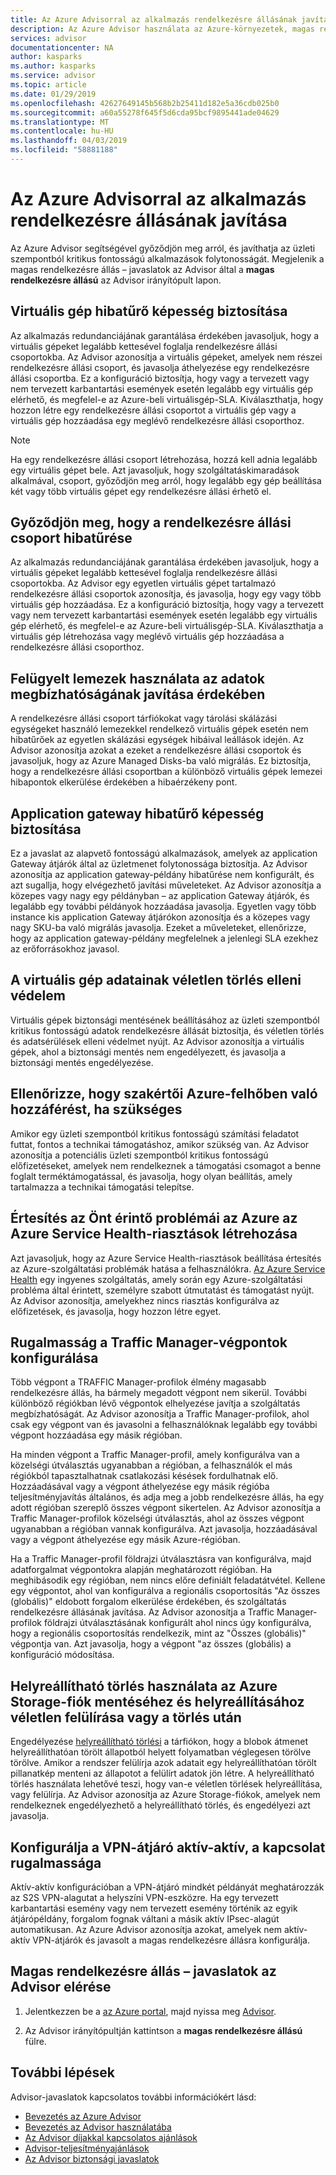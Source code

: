 ```yaml
---
title: Az Azure Advisorral az alkalmazás rendelkezésre állásának javítása |} A Microsoft Docs
description: Az Azure Advisor használata az Azure-környezetek, magas rendelkezésre állás javítása érdekében.
services: advisor
documentationcenter: NA
author: kasparks
ms.author: kasparks
ms.service: advisor
ms.topic: article
ms.date: 01/29/2019
ms.openlocfilehash: 42627649145b568b2b25411d182e5a36cdb025b0
ms.sourcegitcommit: a60a55278f645f5d6cda95bcf9895441ade04629
ms.translationtype: MT
ms.contentlocale: hu-HU
ms.lasthandoff: 04/03/2019
ms.locfileid: "58881188"
---
```

# <a name="improve-availability-of-your-application-with-azure-advisor"></a>Az Azure Advisorral az alkalmazás rendelkezésre állásának javítása

Az Azure Advisor segítségével győződjön meg arról, és javíthatja az üzleti szempontból kritikus fontosságú alkalmazások folytonosságát. Megjelenik a magas rendelkezésre állás – javaslatok az Advisor által a **magas rendelkezésre állású** az Advisor irányítópult lapon.

## <a name="ensure-virtual-machine-fault-tolerance"></a>Virtuális gép hibatűrő képesség biztosítása

Az alkalmazás redundanciájának garantálása érdekében javasoljuk, hogy a virtuális gépeket legalább kettesével foglalja rendelkezésre állási csoportokba. Az Advisor azonosítja a virtuális gépeket, amelyek nem részei rendelkezésre állási csoport, és javasolja áthelyezése egy rendelkezésre állási csoportba. Ez a konfiguráció biztosítja, hogy vagy a tervezett vagy nem tervezett karbantartási események esetén legalább egy virtuális gép elérhető, és megfelel-e az Azure-beli virtuálisgép-SLA. Kiválaszthatja, hogy hozzon létre egy rendelkezésre állási csoportot a virtuális gép vagy a virtuális gép hozzáadása egy meglévő rendelkezésre állási csoporthoz.

> [!NOTE]
> Ha egy rendelkezésre állási csoport létrehozása, hozzá kell adnia legalább egy virtuális gépet bele. Azt javasoljuk, hogy szolgáltatáskimaradások alkalmával, csoport, győződjön meg arról, hogy legalább egy gép beállítása két vagy több virtuális gépet egy rendelkezésre állási érhető el.

## <a name="ensure-availability-set-fault-tolerance"></a>Győződjön meg, hogy a rendelkezésre állási csoport hibatűrése

Az alkalmazás redundanciájának garantálása érdekében javasoljuk, hogy a virtuális gépeket legalább kettesével foglalja rendelkezésre állási csoportokba. Az Advisor egy egyetlen virtuális gépet tartalmazó rendelkezésre állási csoportok azonosítja, és javasolja, hogy egy vagy több virtuális gép hozzáadása. Ez a konfiguráció biztosítja, hogy vagy a tervezett vagy nem tervezett karbantartási események esetén legalább egy virtuális gép elérhető, és megfelel-e az Azure-beli virtuálisgép-SLA. Kiválaszthatja a virtuális gép létrehozása vagy meglévő virtuális gép hozzáadása a rendelkezésre állási csoporthoz.  

## <a name="use-managed-disks-to-improve-data-reliability"></a>Felügyelt lemezek használata az adatok megbízhatóságának javítása érdekében

A rendelkezésre állási csoport tárfiókokat vagy tárolási skálázási egységeket használó lemezekkel rendelkező virtuális gépek esetén nem hibatűrőek az egyetlen skálázási egységek hibáival leállások idején. Az Advisor azonosítja azokat a ezeket a rendelkezésre állási csoportok és javasoljuk, hogy az Azure Managed Disks-ba való migrálás. Ez biztosítja, hogy a rendelkezésre állási csoportban a különböző virtuális gépek lemezei hibapontok elkerülése érdekében a hibaérzékeny pont. 

## <a name="ensure-application-gateway-fault-tolerance"></a>Application gateway hibatűrő képesség biztosítása

Ez a javaslat az alapvető fontosságú alkalmazások, amelyek az application Gateway átjárók által az üzletmenet folytonossága biztosítja. Az Advisor azonosítja az application gateway-példány hibatűrése nem konfigurált, és azt sugallja, hogy elvégezhető javítási műveleteket. Az Advisor azonosítja a közepes vagy nagy egy példányban – az application Gateway átjárók, és legalább egy további példányok hozzáadása javasolja. Egyetlen vagy több instance kis application Gateway átjárókon azonosítja és a közepes vagy nagy SKU-ba való migrálás javasolja. Ezeket a műveleteket, ellenőrizze, hogy az application gateway-példány megfelelnek a jelenlegi SLA ezekhez az erőforrásokhoz javasol.

## <a name="protect-your-virtual-machine-data-from-accidental-deletion"></a>A virtuális gép adatainak véletlen törlés elleni védelem

Virtuális gépek biztonsági mentésének beállításához az üzleti szempontból kritikus fontosságú adatok rendelkezésre állását biztosítja, és véletlen törlés és adatsérülések elleni védelmet nyújt. Az Advisor azonosítja a virtuális gépek, ahol a biztonsági mentés nem engedélyezett, és javasolja a biztonsági mentés engedélyezése. 

## <a name="ensure-you-have-access-to-azure-cloud-experts-when-you-need-it"></a>Ellenőrizze, hogy szakértői Azure-felhőben való hozzáférést, ha szükséges

Amikor egy üzleti szempontból kritikus fontosságú számítási feladatot futtat, fontos a technikai támogatáshoz, amikor szükség van. Az Advisor azonosítja a potenciális üzleti szempontból kritikus fontosságú előfizetéseket, amelyek nem rendelkeznek a támogatási csomagot a benne foglalt terméktámogatással, és javasolja, hogy olyan beállítás, amely tartalmazza a technikai támogatási telepítse.

## <a name="create-azure-service-health-alerts-to-be-notified-when-azure-issues-affect-you"></a>Értesítés az Önt érintő problémái az Azure az Azure Service Health-riasztások létrehozása

Azt javasoljuk, hogy az Azure Service Health-riasztások beállítása értesítés az Azure-szolgáltatási problémák hatása a felhasználókra. [Az Azure Service Health](https://azure.microsoft.com/features/service-health/) egy ingyenes szolgáltatás, amely során egy Azure-szolgáltatási probléma által érintett, személyre szabott útmutatást és támogatást nyújt. Az Advisor azonosítja, amelyekhez nincs riasztás konfigurálva az előfizetések, és javasolja, hogy hozzon létre egyet.

## <a name="configure-traffic-manager-endpoints-for-resiliency"></a>Rugalmasság a Traffic Manager-végpontok konfigurálása

Több végpont a TRAFFIC Manager-profilok élmény magasabb rendelkezésre állás, ha bármely megadott végpont nem sikerül. További különböző régiókban lévő végpontok elhelyezése javítja a szolgáltatás megbízhatóságát. Az Advisor azonosítja a Traffic Manager-profilok, ahol csak egy végpont van és javasolni a felhasználóknak legalább egy további végpont hozzáadása egy másik régióban.

Ha minden végpont a Traffic Manager-profil, amely konfigurálva van a közelségi útválasztás ugyanabban a régióban, a felhasználók el más régiókból tapasztalhatnak csatlakozási késések fordulhatnak elő. Hozzáadásával vagy a végpont áthelyezése egy másik régióba teljesítményjavítás általános, és adja meg a jobb rendelkezésre állás, ha egy adott régióban szereplő összes végpont sikertelen. Az Advisor azonosítja a Traffic Manager-profilok közelségi útválasztás, ahol az összes végpont ugyanabban a régióban vannak konfigurálva. Azt javasolja, hozzáadásával vagy a végpont áthelyezése egy másik Azure-régióban.

Ha a Traffic Manager-profil földrajzi útválasztásra van konfigurálva, majd adatforgalmat végpontokra alapján meghatározott régióban. Ha meghibásodik egy régióban, nem nincs előre definiált feladatátvétel. Kellene egy végpontot, ahol van konfigurálva a regionális csoportosítás "Az összes (globális)" eldobott forgalom elkerülése érdekében, és szolgáltatás rendelkezésre állásának javítása. Az Advisor azonosítja a Traffic Manager-profilok földrajzi útválasztásának konfigurált ahol nincs úgy konfigurálva, hogy a regionális csoportosítás rendelkezik, mint az "Összes (globális)" végpontja van. Azt javasolja, hogy a végpont "az összes (globális) a konfiguráció módosítása.

## <a name="use-soft-delete-on-your-azure-storage-account-to-save-and-recover-data-after-accidental-overwrite-or-deletion"></a>Helyreállítható törlés használata az Azure Storage-fiók mentéséhez és helyreállításához véletlen felülírása vagy a törlés után

Engedélyezése [helyreállítható törlési](https://docs.microsoft.com/azure/storage/blobs/storage-blob-soft-delete) a tárfiókon, hogy a blobok átmenet helyreállíthatóan törölt állapotból helyett folyamatban véglegesen törölve törölve. Amikor a rendszer felülírja azok adatait egy helyreállíthatóan törölt pillanatkép menteni az állapotot a felülírt adatok jön létre. A helyreállítható törlés használata lehetővé teszi, hogy van-e véletlen törlések helyreállítása, vagy felülírja. Az Advisor azonosítja az Azure Storage-fiókok, amelyek nem rendelkeznek engedélyezhető a helyreállítható törlés, és engedélyezi azt javasolja.

## <a name="configure-your-vpn-gateway-to-active-active-for-connection-resiliency"></a>Konfigurálja a VPN-átjáró aktív-aktív, a kapcsolat rugalmassága

Aktív-aktív konfigurációban a VPN-átjáró mindkét példányát meghatározzák az S2S VPN-alagutat a helyszíni VPN-eszközre. Ha egy tervezett karbantartási esemény vagy nem tervezett esemény történik az egyik átjárópéldány, forgalom fognak váltani a másik aktív IPsec-alagút automatikusan. Az Azure Advisor azonosítja azokat, amelyek nem aktív-aktív VPN-átjárók és javasolt a magas rendelkezésre állásra konfigurálja.

## <a name="how-to-access-high-availability-recommendations-in-advisor"></a>Magas rendelkezésre állás – javaslatok az Advisor elérése

1. Jelentkezzen be a [az Azure portal](https://portal.azure.com), majd nyissa meg [Advisor](https://aka.ms/azureadvisordashboard).

2.  Az Advisor irányítópultján kattintson a **magas rendelkezésre állású** fülre.

## <a name="next-steps"></a>További lépések

Advisor-javaslatok kapcsolatos további információkért lásd:
* [Bevezetés az Azure Advisor](advisor-overview.md)
* [Bevezetés az Advisor használatába](advisor-get-started.md)
* [Az Advisor díjakkal kapcsolatos ajánlások](advisor-cost-recommendations.md)
* [Advisor-teljesítményajánlások](advisor-performance-recommendations.md)
* [Az Advisor biztonsági javaslatok](advisor-security-recommendations.md)

